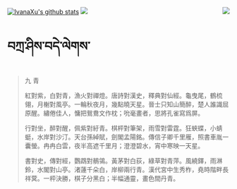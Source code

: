 [![IvanaXu's github stats](https://github-readme-stats.vercel.app/api?username=IvanaXu&show_icons=true&theme=vue-dark)](https://github.com/anuraghazra/github-readme-stats)
<img align="right" src="https://github-readme-stats.vercel.app/api/top-langs/?username=IvanaXu&langs_count=7&theme=graywhite" />
<img src="https://github-readme-stats.vercel.app/api/wakatime?username=IvanaXu&layout=compact&langs_count=6&theme=vue-dark&&custom_title=Programming Times(Jul 29 2021-)" />
# བཀྲ་ཤིས་བདེ་ལེགས་
> 九 青
> 
> 紅對紫，白對青，漁火對禪燈。唐詩對漢史，釋典對仙經。龜曳尾，鶴梳翎，月榭對風亭。一輪秋夜月，幾點曉天星。晉士只知山簡醉，楚人誰識屈原醒。繡倦佳人，慵把鴛鴦文作枕；吮毫畫者，思將孔雀寫爲屏。
> 
> 行對坐，醉對醒，佩紫對紆青。棋枰對筆架，雨雪對雷霆。狂蛺蝶，小蜻蜓，水岸對沙汀。天台孫綽賦，劍閣孟陽銘。傳信子卿千里雁，照書車胤一囊螢。冉冉白雲，夜半高遮千里月；澄澄碧水，宵中寒映一天星。
> 
> 書對史，傳對經，鸚鵡對鶺鴒。黃茅對白荻，綠草對青萍。風繞鐸，雨淋鈴，水閣對山亭。渚蓮千朵白，岸柳兩行青。漢代宮中生秀柞，堯時階畔長祥蓂。一枰決勝，棋子分黑白；半幅通靈，畫色間丹青。
>